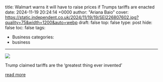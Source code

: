 title: Walmart warns it will have to raise prices if Trumps tariffs are enacted
date: 2024-11-19 20:24:14 +0000
author: "Ariana Baio"
cover: https://static.independent.co.uk/2024/11/19/19/SEI226807602.jpg?quality=75&width=1200&auto=webp
draft: false
top: false
type: post
hide: false
toc: false
tags:
  - Business
categories:
  - business
---

![](https://static.independent.co.uk/2024/11/19/19/SEI226807602.jpg?quality=75&width=1200&auto=webp)

Trump claimed tariffs are the ‘greatest thing ever invented’

[read more](https://www.independent.co.uk/news/world/americas/walmart-trump-tariffs-cost-of-living-b2650051.html)
